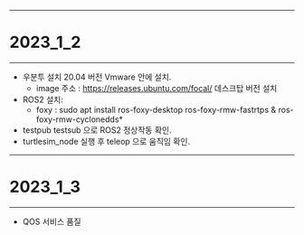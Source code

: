  - - -
  # 2023_1_2
 - - -
* 우분투 설치 20.04 버전 Vmware 안에 설치.
    * image  주소 : https://releases.ubuntu.com/focal/ 데스크탑 버전 설치
* ROS2 설치:
  * foxy : sudo apt install ros-foxy-desktop ros-foxy-rmw-fastrtps & ros-foxy-rmw-cyclonedds*
* testpub testsub 으로 ROS2 정상작동 확인.
* turtlesim_node 실행 후 teleop 으로 움직임 확인.
 - - -
  # 2023_1_3
 - - -
 * QOS 서비스 품질
